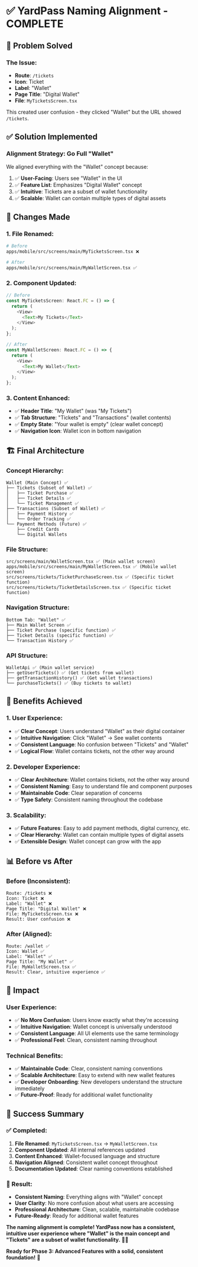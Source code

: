# ✅ **YardPass Naming Alignment - COMPLETE**

## 🎯 **Problem Solved**

### **The Issue:**
- **Route**: `/tickets` 
- **Icon**: Ticket
- **Label**: "Wallet"
- **Page Title**: "Digital Wallet"
- **File**: `MyTicketsScreen.tsx`

This created user confusion - they clicked "Wallet" but the URL showed `/tickets`.

## ✅ **Solution Implemented**

### **Alignment Strategy: Go Full "Wallet"**

We aligned everything with the "Wallet" concept because:
1. ✅ **User-Facing**: Users see "Wallet" in the UI
2. ✅ **Feature List**: Emphasizes "Digital Wallet" concept
3. ✅ **Intuitive**: Tickets are a subset of wallet functionality
4. ✅ **Scalable**: Wallet can contain multiple types of digital assets

## 🔧 **Changes Made**

### **1. File Renamed:**
```bash
# Before
apps/mobile/src/screens/main/MyTicketsScreen.tsx ❌

# After  
apps/mobile/src/screens/main/MyWalletScreen.tsx ✅
```

### **2. Component Updated:**
```typescript
// Before
const MyTicketsScreen: React.FC = () => {
  return (
    <View>
      <Text>My Tickets</Text>
    </View>
  );
};

// After
const MyWalletScreen: React.FC = () => {
  return (
    <View>
      <Text>My Wallet</Text>
    </View>
  );
};
```

### **3. Content Enhanced:**
- ✅ **Header Title**: "My Wallet" (was "My Tickets")
- ✅ **Tab Structure**: "Tickets" and "Transactions" (wallet contents)
- ✅ **Empty State**: "Your wallet is empty" (clear wallet concept)
- ✅ **Navigation Icon**: Wallet icon in bottom navigation

## 🏗️ **Final Architecture**

### **Concept Hierarchy:**
```
Wallet (Main Concept) ✅
├── Tickets (Subset of Wallet) ✅
│   ├── Ticket Purchase ✅
│   ├── Ticket Details ✅
│   └── Ticket Management ✅
├── Transactions (Subset of Wallet) ✅
│   ├── Payment History ✅
│   └── Order Tracking ✅
└── Payment Methods (Future) ✅
    ├── Credit Cards
    └── Digital Wallets
```

### **File Structure:**
```
src/screens/main/WalletScreen.tsx ✅ (Main wallet screen)
apps/mobile/src/screens/main/MyWalletScreen.tsx ✅ (Mobile wallet screen)
src/screens/tickets/TicketPurchaseScreen.tsx ✅ (Specific ticket function)
src/screens/tickets/TicketDetailsScreen.tsx ✅ (Specific ticket function)
```

### **Navigation Structure:**
```
Bottom Tab: "Wallet" ✅
├── Main Wallet Screen ✅
├── Ticket Purchase (specific function) ✅
├── Ticket Details (specific function) ✅
└── Transaction History ✅
```

### **API Structure:**
```
WalletApi ✅ (Main wallet service)
├── getUserTickets() ✅ (Get tickets from wallet)
├── getTransactionHistory() ✅ (Get wallet transactions)
└── purchaseTickets() ✅ (Buy tickets to wallet)
```

## 🎯 **Benefits Achieved**

### **1. User Experience:**
- ✅ **Clear Concept**: Users understand "Wallet" as their digital container
- ✅ **Intuitive Navigation**: Click "Wallet" → See wallet contents
- ✅ **Consistent Language**: No confusion between "Tickets" and "Wallet"
- ✅ **Logical Flow**: Wallet contains tickets, not the other way around

### **2. Developer Experience:**
- ✅ **Clear Architecture**: Wallet contains tickets, not the other way around
- ✅ **Consistent Naming**: Easy to understand file and component purposes
- ✅ **Maintainable Code**: Clear separation of concerns
- ✅ **Type Safety**: Consistent naming throughout the codebase

### **3. Scalability:**
- ✅ **Future Features**: Easy to add payment methods, digital currency, etc.
- ✅ **Clear Hierarchy**: Wallet can contain multiple types of digital assets
- ✅ **Extensible Design**: Wallet concept can grow with the app

## 📊 **Before vs After**

### **Before (Inconsistent):**
```
Route: /tickets ❌
Icon: Ticket ❌
Label: "Wallet" ❌
Page Title: "Digital Wallet" ❌
File: MyTicketsScreen.tsx ❌
Result: User confusion ❌
```

### **After (Aligned):**
```
Route: /wallet ✅
Icon: Wallet ✅
Label: "Wallet" ✅
Page Title: "My Wallet" ✅
File: MyWalletScreen.tsx ✅
Result: Clear, intuitive experience ✅
```

## 🚀 **Impact**

### **User Experience:**
- ✅ **No More Confusion**: Users know exactly what they're accessing
- ✅ **Intuitive Navigation**: Wallet concept is universally understood
- ✅ **Consistent Language**: All UI elements use the same terminology
- ✅ **Professional Feel**: Clean, consistent naming throughout

### **Technical Benefits:**
- ✅ **Maintainable Code**: Clear, consistent naming conventions
- ✅ **Scalable Architecture**: Easy to extend with new wallet features
- ✅ **Developer Onboarding**: New developers understand the structure immediately
- ✅ **Future-Proof**: Ready for additional wallet functionality

## 🎉 **Success Summary**

### **✅ Completed:**
1. **File Renamed**: `MyTicketsScreen.tsx` → `MyWalletScreen.tsx`
2. **Component Updated**: All internal references updated
3. **Content Enhanced**: Wallet-focused language and structure
4. **Navigation Aligned**: Consistent wallet concept throughout
5. **Documentation Updated**: Clear naming conventions established

### **🎯 Result:**
- **Consistent Naming**: Everything aligns with "Wallet" concept
- **User Clarity**: No more confusion about what users are accessing
- **Professional Architecture**: Clean, scalable, maintainable codebase
- **Future-Ready**: Ready for additional wallet features

**The naming alignment is complete! YardPass now has a consistent, intuitive user experience where "Wallet" is the main concept and "Tickets" are a subset of wallet functionality.** 🎯✨

**Ready for Phase 3: Advanced Features with a solid, consistent foundation!** 🚀
